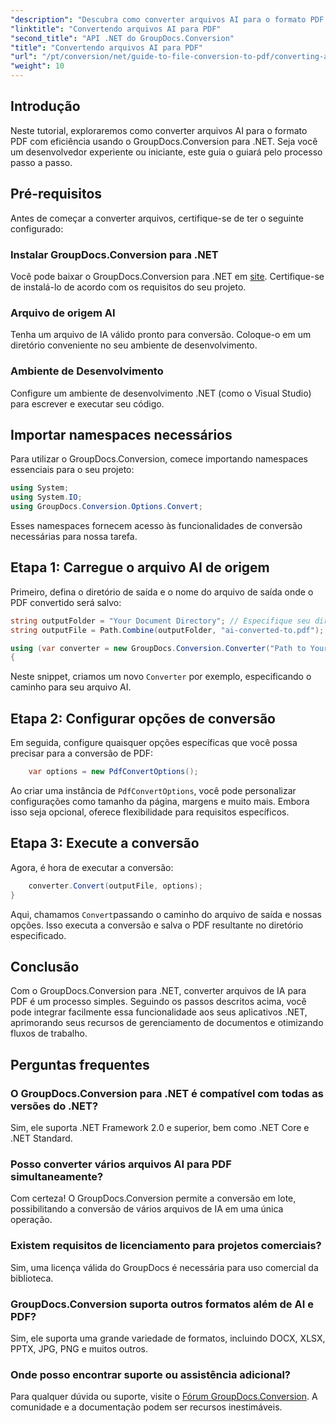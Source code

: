 ```yaml
---
"description": "Descubra como converter arquivos AI para o formato PDF sem esforço usando o GroupDocs.Conversion para .NET. Este tutorial guia você pelo processo de instalação, configuração do código e conversão."
"linktitle": "Convertendo arquivos AI para PDF"
"second_title": "API .NET do GroupDocs.Conversion"
"title": "Convertendo arquivos AI para PDF"
"url": "/pt/conversion/net/guide-to-file-conversion-to-pdf/converting-ai-to-pdf/"
"weight": 10
---
```


## Introdução

Neste tutorial, exploraremos como converter arquivos AI para o formato PDF com eficiência usando o GroupDocs.Conversion para .NET. Seja você um desenvolvedor experiente ou iniciante, este guia o guiará pelo processo passo a passo.

## Pré-requisitos

Antes de começar a converter arquivos, certifique-se de ter o seguinte configurado:

### Instalar GroupDocs.Conversion para .NET

Você pode baixar o GroupDocs.Conversion para .NET em [site](https://releases.groupdocs.com/conversion/net/). Certifique-se de instalá-lo de acordo com os requisitos do seu projeto.

### Arquivo de origem AI

Tenha um arquivo de IA válido pronto para conversão. Coloque-o em um diretório conveniente no seu ambiente de desenvolvimento.

### Ambiente de Desenvolvimento

Configure um ambiente de desenvolvimento .NET (como o Visual Studio) para escrever e executar seu código.

## Importar namespaces necessários

Para utilizar o GroupDocs.Conversion, comece importando namespaces essenciais para o seu projeto:

```csharp
using System;
using System.IO;
using GroupDocs.Conversion.Options.Convert;
```
Esses namespaces fornecem acesso às funcionalidades de conversão necessárias para nossa tarefa.

## Etapa 1: Carregue o arquivo AI de origem

Primeiro, defina o diretório de saída e o nome do arquivo de saída onde o PDF convertido será salvo:

```csharp
string outputFolder = "Your Document Directory"; // Especifique seu diretório de documentos aqui
string outputFile = Path.Combine(outputFolder, "ai-converted-to.pdf");

using (var converter = new GroupDocs.Conversion.Converter("Path to Your AI File"))
{
```

Neste snippet, criamos um novo `Converter` por exemplo, especificando o caminho para seu arquivo AI.

## Etapa 2: Configurar opções de conversão

Em seguida, configure quaisquer opções específicas que você possa precisar para a conversão de PDF:

```csharp
    var options = new PdfConvertOptions();
```
Ao criar uma instância de `PdfConvertOptions`, você pode personalizar configurações como tamanho da página, margens e muito mais. Embora isso seja opcional, oferece flexibilidade para requisitos específicos.

## Etapa 3: Execute a conversão

Agora, é hora de executar a conversão:

```csharp
    converter.Convert(outputFile, options);
}
```
Aqui, chamamos `Convert`passando o caminho do arquivo de saída e nossas opções. Isso executa a conversão e salva o PDF resultante no diretório especificado.

## Conclusão

Com o GroupDocs.Conversion para .NET, converter arquivos de IA para PDF é um processo simples. Seguindo os passos descritos acima, você pode integrar facilmente essa funcionalidade aos seus aplicativos .NET, aprimorando seus recursos de gerenciamento de documentos e otimizando fluxos de trabalho.

## Perguntas frequentes

### O GroupDocs.Conversion para .NET é compatível com todas as versões do .NET?

Sim, ele suporta .NET Framework 2.0 e superior, bem como .NET Core e .NET Standard.

### Posso converter vários arquivos AI para PDF simultaneamente?

Com certeza! O GroupDocs.Conversion permite a conversão em lote, possibilitando a conversão de vários arquivos de IA em uma única operação.

### Existem requisitos de licenciamento para projetos comerciais?

Sim, uma licença válida do GroupDocs é necessária para uso comercial da biblioteca.

### GroupDocs.Conversion suporta outros formatos além de AI e PDF?

Sim, ele suporta uma grande variedade de formatos, incluindo DOCX, XLSX, PPTX, JPG, PNG e muitos outros.

### Onde posso encontrar suporte ou assistência adicional?

Para qualquer dúvida ou suporte, visite o [Fórum GroupDocs.Conversion](https://forum.groupdocs.com/c/conversion/11). A comunidade e a documentação podem ser recursos inestimáveis.